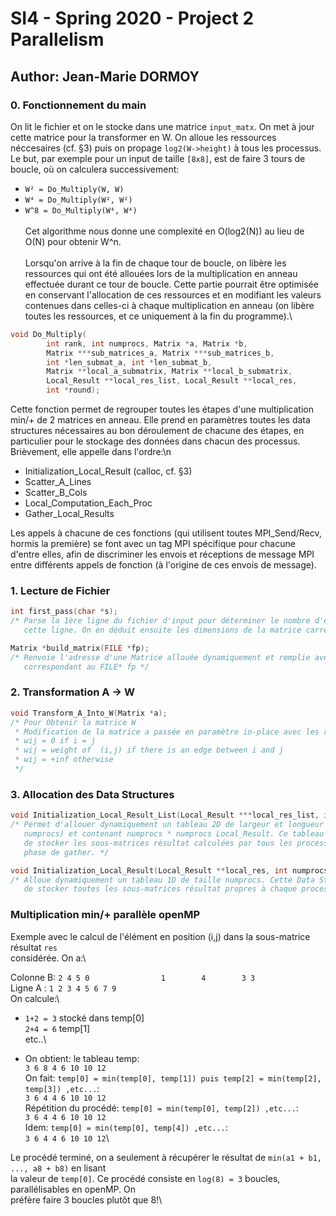 # SI4 - Spring 2020 - Project 2 Parallelism
## Author:	Jean-Marie DORMOY

### 0. Fonctionnement du main

On lit le fichier et on le stocke dans une matrice ```input_matx```. On met à jour cette 
matrice pour la transformer en W. On alloue les ressources néccesaires (cf. §3) puis on 
propage ```log2(W->height)``` à tous les processus. Le but, par exemple pour un input de 
taille ```[8x8]```, est de faire 3 tours de boucle, où on calculera successivement:
- ```W² = Do_Multiply(W, W)```
- ```W⁴ = Do_Multiply(W², W²)```
- ```W^8 = Do_Multiply(W⁴, W⁴)```\
\
Cet algorithme nous donne une complexité en O(log2(N)) au lieu de O(N) pour obtenir W^n.\
\
Lorsqu'on arrive à la fin de chaque tour de boucle, on libère les ressources qui ont été allouées
lors de la multiplication en anneau effectuée durant ce tour de boucle. Cette partie pourrait être
optimisée en conservant l'allocation de ces ressources et en modifiant les valeurs contenues
dans celles-ci à chaque multiplication en anneau (on libère toutes les ressources, et ce uniquement à la fin du programme).\

```c
void Do_Multiply(
		int rank, int numprocs, Matrix *a, Matrix *b,
		Matrix ***sub_matrices_a, Matrix ***sub_matrices_b,
		int *len_submat_a, int *len_submat_b,
		Matrix **local_a_submatrix, Matrix **local_b_submatrix,
		Local_Result **local_res_list, Local_Result **local_res,
		int *round);
```
Cette fonction permet de regrouper toutes les étapes d'une multiplication min/+ de 2 matrices en
anneau. Elle prend en paramètres toutes les data structures nécessaires au bon déroulement de chacune
des étapes, en particulier pour le stockage des données dans chacun des processus. Brièvement, elle 
appelle dans l'ordre:\n

- Initialization_Local_Result (calloc, cf. §3)
- Scatter_A_Lines
- Scatter_B_Cols
- Local_Computation_Each_Proc
- Gather_Local_Results

Les appels à chacune de ces fonctions (qui utilisent toutes MPI_Send/Recv, hormis la première) se font avec un tag MPI spécifique pour chacune d'entre elles, afin de discriminer les envois et réceptions
de message MPI entre différents appels de fonction (à l'origine de ces envois de message).

### 1. Lecture de Fichier
```c
int first_pass(char *s);
/* Parse la 1ère ligne du fichier d'input pour déterminer le nombre d'éléments contenus dans
   cette ligne. On en déduit ensuite les dimensions de la matrice carrée passée en input. */

Matrix *build_matrix(FILE *fp);
/* Renvoie l'adresse d'une Matrice allouée dynamiquement et remplie avec le contenu du fichier
   correspondant au FILE* fp */

```
### 2. Transformation A -> W
```c
void Transform_A_Into_W(Matrix *a);
/* Pour Obtenir la matrice W
 * Modification de la matrice a passée en paramètre in-place avec les règles suivantes: 
 * wij = 0 if i = j
 * wij = weight of  (i,j) if there is an edge between i and j
 * wij = +inf otherwise
 */
```
### 3. Allocation des Data Structures
```c
void Initialization_Local_Result_List(Local_Result ***local_res_list, int numprocs);
/* Permet d'allouer dynamiquement un tableau 2D de largeur et longueur égales (valant
   numprocs) et contenant numprocs * numprocs Local_Result. Ce tableau 2D permettra
   de stocker les sous-matrices résultat calculées par tous les processeurs lors de la
   phase de gather. */

void Initialization_Local_Result(Local_Result **local_res, int numprocs);
/* Alloue dynamiquement un tableau 1D de taille numprocs. Cette Data Structure permet
   de stocker toutes les sous-matrices résultat propres à chaque processus. */
```
### Multiplication min/+ parallèle openMP

Exemple avec le calcul de l'élément en position (i,j) dans la sous-matrice résultat ```res```\
considérée. On a:\

Colonne B:	```2
			4
			5
			0				
			1		
			4		
			3
			3```\
Ligne A : ```1 2 3 4 5 6 7 9```\
On calcule:\
- ```1+2 = 3```	stocké dans temp[0]\
		   ```2+4 = 6```		        temp[1]\
		   etc..\

- On obtient: le tableau temp:\
```3 6 8 4 6 10 10 12```\
On fait: ```temp[0] = min(temp[0], temp[1]) puis temp[2] = min(temp[2], temp[3]) ,etc...```:\
```3 6 4 4 6 10 10 12```\
Répétition du procédé: ```temp[0] = min(temp[0], temp[2]) ,etc...```:\
```3 6 4 4 6 10 10 12```\
Idem: ```temp[0] = min(temp[0], temp[4]) ,etc...```:\
```3 6 4 4 6 10 10 12```\

Le procédé terminé, on a seulement à récupérer le résultat de ```min(a1 + b1, ..., a8 + b8)``` en lisant \
la valeur de ```temp[0]```. Ce procédé consiste en ```log(8) = 3``` boucles, parallélisables en openMP. On\
préfère faire 3 boucles plutôt que 8!\

